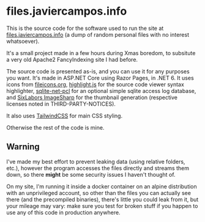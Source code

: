 # files.javiercampos.info
This is the source code for the software used to run the site at [files.javiercampos.info](https://files.javiercampos.info) (a dump of random personal files with no interest whatsoever).

It's a small project made in a few hours during Xmas boredom, to subsitute a very old Apache2 FancyIndexing site I had before.

The source code is presented as-is, and you can use it for any purposes you want. It's made in ASP.NET Core using Razor Pages, in .NET 6.
It uses icons from [fileicons.org](https://fileicons.org/), [highlight.js](https://highlightjs.org/) for the source code viewer syntax highlighter, [sqlite-net-pcl](https://github.com/praeclarum/sqlite-net) for an optional simple sqlite access log database, and [SixLabors ImageSharp](https://sixlabors.com/products/imagesharp/) for the thumbnail generation (respective licenses noted in THIRD-PARTY-NOTICES).

It also uses [TailwindCSS](https://tailwindcss.com/) for main CSS styling.

Otherwise the rest of the code is mine.

## Warning
I've made my best effort to prevent leaking data (using relative folders, etc.), however the program accesses the files directly and streams them down, so there **might** be some security issues I haven't thought of.

On my site, I'm running it inside a docker container on an alpine distribution with an unprivileged account, so other than the files you can actually see there (and the precompiled binaries), there's little you could leak from it, but your mileage may vary: make sure you test for broken stuff if you happen to use any of this code in production anywhere.
